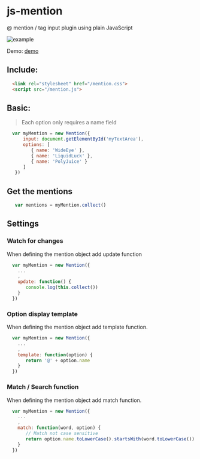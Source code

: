 # js-mention
@ mention / tag input plugin using plain JavaScript

![example](https://github.com/sean-codes/js-mention/blob/master/js-mention.gif?raw=true)

Demo: [demo](https://sean-codes.github.io/js-mention/demo/reversed.html)


## Include:
```html
  <link rel="stylesheet" href="/mention.css">
  <script src="/mention.js">
```

## Basic:
> Each option only requires a name field

```js
  var myMention = new Mention({
      input: document.getElementById('myTextArea'),
      options: [
         { name: 'WideEye' },
         { name: 'LiquidLuck' },
         { name: 'PolyJuice' }
      ]
   })
```

## Get the mentions

```js
   var mentions = myMention.collect()
```

## Settings

### Watch for changes

When defining the mention object add update function
```js
  var myMention = new Mention({
    ...
    ,
    update: function() {
       console.log(this.collect())
    }
  })
```

### Option display template

When defining the mention object add template function.
```js
  var myMention = new Mention({
    ...
    ,
    template: function(option) {
       return '@' + option.name
    }
  })
```

### Match / Search function

When defining the mention object add match function.
```js
  var myMention = new Mention({
    ...
    ,
    match: function(word, option) {
       // Match not case sensitive
       return option.name.toLowerCase().startsWith(word.toLowerCase())
    }
  })
```

